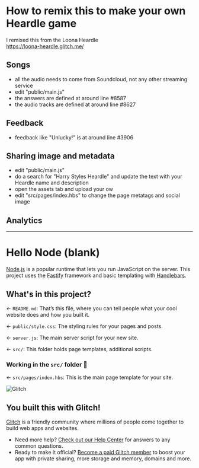 # How to remix this to make your own Heardle game

I remixed this from the Loona Heardle  
https://loona-heardle.glitch.me/


## Songs

- all the audio needs to come from Soundcloud, not any other streaming service
- edit "public/main.js"
- the answers are defined at around line #8587
- the audio tracks are defined at around line #8627


## Feedback

- feedback like "Unlucky!" is at around line #3906


## Sharing image and metadata

- edit "public/main.js"
- do a search for "Harry Styles Heardle" and update the text with your Heardle name and description
- open the assets tab and upload your ow
- edit "src/pages/index.hbs" to change the page metatags and social image


## Analytics




---


# Hello Node (blank)

[Node.js](https://nodejs.org/en/about/) is a popular runtime that lets you run JavaScript on the server. This project uses the [Fastify](https://www.fastify.io/) framework and basic templating with [Handlebars](https://handlebarsjs.com/).

## What's in this project?

← `README.md`: That’s this file, where you can tell people what your cool website does and how you built it.

← `public/style.css`: The styling rules for your pages and posts.

← `server.js`: The main server script for your new site.

← `src/`: This folder holds page templates, additional scripts.

### Working in the `src/` folder 📁

← `src/pages/index.hbs`: This is the main page template for your site.

![Glitch](https://cdn.glitch.com/a9975ea6-8949-4bab-addb-8a95021dc2da%2FLogo_Color.svg?v=1602781328576)

## You built this with Glitch!

[Glitch](https://glitch.com) is a friendly community where millions of people come together to build web apps and websites.

- Need more help? [Check out our Help Center](https://help.glitch.com/) for answers to any common questions.
- Ready to make it official? [Become a paid Glitch member](https://glitch.com/pricing) to boost your app with private sharing, more storage and memory, domains and more.
